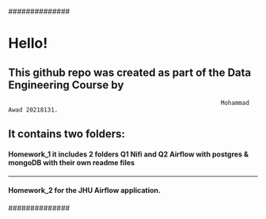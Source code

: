 ##############
# Hello!

## This github repo was created as part of the Data Engineering Course by 
                                                                Mohammad Awad 20218131.

## It contains two folders:

#### **Homework_1** it includes 2 folders Q1 Nifi and Q2 Airflow with postgres & mongoDB with their own readme files

----

#### **Homework_2** for the JHU Airflow application.


##############

